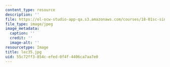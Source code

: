 ```yaml
---
content_type: resource
description: ''
file: https://ol-ocw-studio-app-qa.s3.amazonaws.com/courses/18-01sc-single-variable-calculus-fall-2010/55c72ff3854cefed0f4f4406ca7aa7e0_lec35.jpg
file_type: image/jpeg
image_metadata:
  caption: ''
  credit: ''
  image-alt: ''
resourcetype: Image
title: lec35.jpg
uid: 55c72ff3-854c-efed-0f4f-4406ca7aa7e0
---
```

